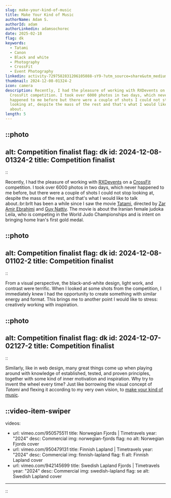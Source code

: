 ```yaml
---
slug: make-your-kind-of-music
title: Make Your Kind of Music
authorName: Adam S.
authorId: adam
authorLinkedin: adamsochorec
date: 2025-02-18
flag: dk
keywords:
  - Tatami
  - Canon
  - Black and white
  - Photography
  - CrossFit
  - Event Photography
linkedin: activity-7297582831206105088-sY9-?utm_source=share&utm_medium=member_desktop&rcm=ACoAADhnnusBAz9utnV3BAcpNUWP9RVjWhswzLo
thumbnail: 2024-12-08-01324-2
icon: camera
description: Recently, I had the pleasure of working with RXDevents on a
  CrossFit competition. I took over 6000 photos in two days, which never
  happened to me before but there were a couple of shots I could not stop
  looking at, despite the mass of the rest and that's what I would like to talk
  about.
length: 5
---
```


::photo
---
alt: Competition finalist
flag: dk
id: 2024-12-08-01324-2
title: Competition finalist
---
::

Recently, I had the pleasure of working with [RXDevents](https://www.rxd.dk) on a [CrossFit](https://crossfitpitstop.dk) competition. I took over 6000 photos in two days, which never happened to me before, but there were a couple of shots I could not stop looking at, despite the mass of the rest, and that's what I would like to talk about.:br:brIt has been a while since I saw the movie [Tatami](https://www.imdb.com/title/tt26674818/?ref_=nm_ov_bio_lk), directed by [Zar Amir Ebrahimi](https://www.imdb.com/name/nm4399355/?ref_=tt_ov_dr_1) and [Guy Nattiv](https://www.imdb.com/name/nm1142235/?ref_=tt_ov_dr_2). The movie is about the Iranian female judoka Leila, who is competing in the World Judo Championships and is intent on bringing home Iran's first gold medal.

::photo
---
alt: Competition finalist
flag: dk
id: 2024-12-08-01102-2
title: Competition finalist
---
::

From a visual perspective, the black-and-white design, light work, and contrast were terrific. When I looked at some shots from the competition, I immediately knew I had the opportunity to create something with similar energy and format. This brings me to another point I would like to stress: creatively working with inspiration.

::photo
---
alt: Competition finalist
flag: dk
id: 2024-12-07-02127-2
title: Competition finalist
---
::

Similarly, like in web design, many great things come up when playing around with knowledge of established, tested, and proven principles, together with some kind of inner motivation and inspiration. Why try to invent the wheel every time? Just like borrowing the visual concept of *Tatami* and flexing it according to my very own vision, to [make your kind of music](https://open.spotify.com/track/6H3Wa6hWR9DRMzMSd4pZkT?si=a182d7d39a1a4f21).

::video-item-swiper
---
videos:
  - url: vimeo.com/950575511
    title: Norwegian Fjords | Timetravels
    year: "2024"
    desc: Commercial
    img: norwegian-fjords
    flag: no
    alt: Norwegian Fjords cover
  - url: vimeo.com/950479131
    title: Finnish Lapland | Timetravels
    year: "2024"
    desc: Commercial
    img: finnish-lapland
    flag: fi
    alt: Finnish Lapland cover
  - url: vimeo.com/942145699
    title: Swedish Lapland Fjords | Timetravels
    year: "2024"
    desc: Commercial
    img: swedish-lapland
    flag: se
    alt: Swedish Lapland cover
---
::
